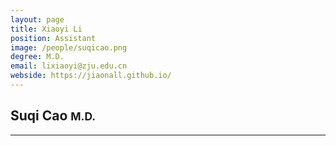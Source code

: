 ```yaml
---
layout: page
title: Xiaoyi Li
position: Assistant
image: /people/suqicao.png
degree: M.D.
email: lixiaoyi@zju.edu.cn
webside: https://jiaonall.github.io/
---
```


<style>
p {
    text-align: justify;
}
</style>

<h2>Suqi Cao <small>M.D.</small></h2>
<hr>
